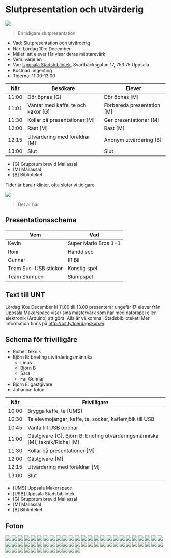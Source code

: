 # Slutpresentation och utvärderig

![](../../activities/20220528_slutpresentation/IMG_7190.JPEG)

> En tidigare slutpresentation

 * Vad: Slutpresentation och utvärderig
 * När: Lördag 10:e December
 * Målet: att elever får visar deras mästarevärk
 * Vem: varje en
 * Var: [Uppsala Stadsbibliotek](https://bibliotekuppsala.se/web/arena/stadsbiblioteket), Svartbäcksgatan 17, 753 75 Uppsala
 * Kostnad: ingenting
 * Tiderna: 11.00-13.00

När  |Besökare                           | Elever
-----|-----------------------------------|-----------------------
11:00|Dör öpnas [G]                      | Dör öpnas [M]
11:01|Väntar med kaffe, te och kakor [G] | Förbereda presentation [M]
11:30|Kollar på presentationer  [M]      | Ger presentationer  [M]
12:00|Rast [M]                           | Rast  [M]
12:15|Utvärdering med föräldrar [M]      | Anonym utvärdering [B]
13:00|Slut                               | Slut

 * [G] Grupprum brevid Mallassal
 * [M] Mallassal
 * [B] Biblioteket

Tider är bara riklinjer, ofta slutar vi tidigare.

![](usb.png)

> Det är här

## Presentationsschema

Vem                 |Vad
--------------------|---------------
Kevin               |Super Mario Bros 1-1
Roni                |Handdisco
Gunnar              |IR Bil
Team Sus-USB stickor|Konstig spel
Team Slumpen        |Slumpspel


## Text till UNT

Lördag 10:e December kl 11.00 till 13.00 presenterar ungefär 17 elever från Uppsala Makerspace visar sina mästervärk som har med datorspel eller elektronik (Arduino) att göra. Alla är välkomna i Stadsbiblioteket! Mer information finns på http://bit.ly/loerdagskurser.


## Schema för frivilligäre

 * Richel: teknik
 * Björn B: briefing utvärderingsmännika
    * Linus
    * Björn B
    * Sara
    * Far Gunnar
 * Björn E: gästgivare
 * Johanna: foton


När  |Frivilligare
-----|-----------------------------------
10:00|Brygga kaffe, te [UMS]
10:30|Ta elevmojänger, kaffe, te, socker, kaffemjölk till USB
10:45|Vänta till USB öppnar
11:00|Gästgivare [G], Björn B: briefing utvärderingsmänniska [M], teknik/Richel [M]
11:30|Kollar på presentationer  [M]
12:00|Gästgivare [M]
12:15|Utvärdering med föräldrar [M]
13:00|Slut

 * [UMS] Uppsala Makerspace
 * [USB] Uppsala Stadsbibliotek
 * [G] Grupprum brevid Mallassal
 * [M] Mallassal
 * [B] Biblioteket

## Foton

![](62.jpg)
![](61.jpg)
![](60.jpg)
![](59.jpg)
![](58.jpg)
![](57.jpg)
![](56.jpg)
![](55.jpg)
![](54.jpg)
![](53.jpg)
![](52.jpg)
![](51.jpg)
![](50.jpg)
![](49.jpg)
![](48.jpg)
![](47.jpg)
![](46.jpg)
![](45.jpg)
![](44.jpg)
![](43.jpg)
![](42.jpg)
![](41.jpg)
![](40.jpg)
![](39.jpg)
![](38.jpg)
![](37.jpg)
![](36.jpg)
![](35.jpg)
![](34.jpg)
![](33.jpg)
![](32.jpg)
![](31.jpg)
![](30.jpg)
![](29.jpg)
![](28.jpg)
![](27.jpg)
![](26.jpg)
![](25.jpg)
![](24.jpg)
![](23.jpg)
![](22.jpg)
![](21.jpg)
![](20.jpg)
![](19.jpg)
![](18.jpg)
![](17.jpg)
![](16.jpg)
![](15.jpg)
![](14.jpg)
![](13.jpg)
![](12.jpg)
![](11.jpg)
![](10.jpg)
![](9.jpg)
![](8.jpg)
![](7.jpg)
![](6.jpg)
![](5.jpg)
![](4.jpg)
![](3.jpg)
![](2.jpg)
![](1.jpg)

